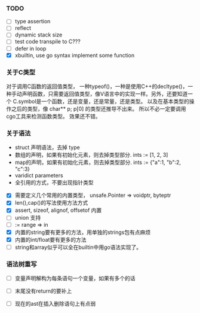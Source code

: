 
### TODO
* [ ] type assertion
* [ ] reflect
* [ ] dynamic stack size
* [ ] test code transpile to C???
* [ ] defer in loop
* [x] xbuiltin, use go syntax implement some function

### 关于C类型
对于调用C函数的返回值类型， 一种typeof()，一种是使用C++的decltype()，一种手动声明函数，只需要返回值类型，像V语言中的实现一样。另外，还要知道一个 C.symbol是一个函数，还是变量，还是常量，还是类型。
以及在基本类型的操作之后的类型，像 char** p; p[0] 的类型还推导不出来。
所以不必一定要调用cgo工具来检测函数类型。
效果还不错。

### 关于语法
* struct 声明语法，去掉 type
* 数组的声明，如果有初始化元素，则去掉类型部分. ints := [1, 2, 3]
* map的声明，如果有初始化元素，则去掉类型部分. ints := {"a":1, "b":2, "c":3}
* varidict parameters
* 全引用的方式，不要出现指针类型
* [x] 需要定义几个常用的内置类型， unsafe.Pointer => voidptr, byteptr
* [x] len(),cap()的写法使用方法方式
* [x] assert, sizeof, alignof, offsetof 内置
* [ ] union 支持
* [ ] := range => in
* [x] 内置的string要有更多的方法，用单独的strings包有点麻烦
* [x] 内置的int/float要有更多的方法
* [ ] string和array似乎可以全在builtin中用go语法实现了。

### 语法树重写
* [ ] 变量声明解构为每条语句一个变量，如果有多个的话
* [ ] 末尾没有return的要补上
* [ ] 现在的ast在插入删除语句上有点弱 

